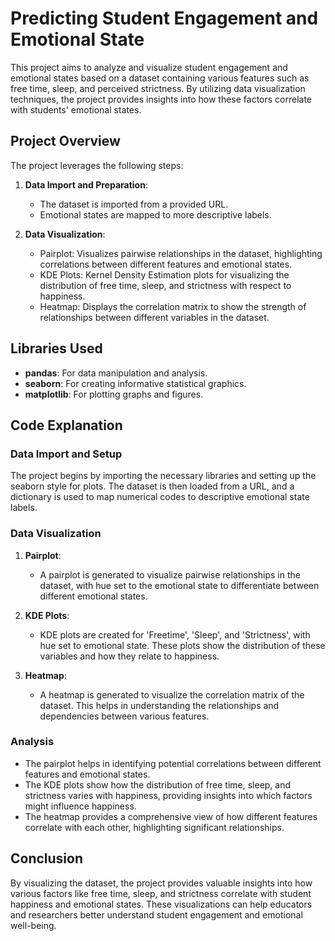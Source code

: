 # Predicting Student Engagement and Emotional State

This project aims to analyze and visualize student engagement and emotional states based on a dataset containing various features such as free time, sleep, and perceived strictness. By utilizing data visualization techniques, the project provides insights into how these factors correlate with students' emotional states.

## Project Overview

The project leverages the following steps:

1. **Data Import and Preparation**:
   - The dataset is imported from a provided URL.
   - Emotional states are mapped to more descriptive labels.

2. **Data Visualization**:
   - Pairplot: Visualizes pairwise relationships in the dataset, highlighting correlations between different features and emotional states.
   - KDE Plots: Kernel Density Estimation plots for visualizing the distribution of free time, sleep, and strictness with respect to happiness.
   - Heatmap: Displays the correlation matrix to show the strength of relationships between different variables in the dataset.

## Libraries Used

- **pandas**: For data manipulation and analysis.
- **seaborn**: For creating informative statistical graphics.
- **matplotlib**: For plotting graphs and figures.

## Code Explanation

### Data Import and Setup

The project begins by importing the necessary libraries and setting up the seaborn style for plots. The dataset is then loaded from a URL, and a dictionary is used to map numerical codes to descriptive emotional state labels.

### Data Visualization

1. **Pairplot**:
   - A pairplot is generated to visualize pairwise relationships in the dataset, with hue set to the emotional state to differentiate between different emotional states.

2. **KDE Plots**:
   - KDE plots are created for 'Freetime', 'Sleep', and 'Strictness', with hue set to emotional state. These plots show the distribution of these variables and how they relate to happiness.

3. **Heatmap**:
   - A heatmap is generated to visualize the correlation matrix of the dataset. This helps in understanding the relationships and dependencies between various features.

### Analysis

- The pairplot helps in identifying potential correlations between different features and emotional states.
- The KDE plots show how the distribution of free time, sleep, and strictness varies with happiness, providing insights into which factors might influence happiness.
- The heatmap provides a comprehensive view of how different features correlate with each other, highlighting significant relationships.

## Conclusion

By visualizing the dataset, the project provides valuable insights into how various factors like free time, sleep, and strictness correlate with student happiness and emotional states. These visualizations can help educators and researchers better understand student engagement and emotional well-being.
